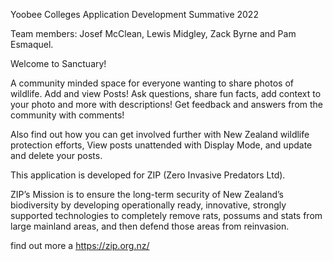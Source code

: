 Yoobee Colleges Application Development Summative 2022

Team members: Josef McClean, Lewis Midgley, Zack Byrne and Pam Esmaquel.



Welcome to Sanctuary!

A community minded space for everyone wanting to share photos of wildlife. Add and view Posts! Ask questions, share fun facts, add context to your photo and more with descriptions! Get feedback and answers from the community with comments!

Also find out how you can get involved further with New Zealand wildlife protection efforts, View posts unattended with Display Mode, and update and delete your posts.




This application is developed for ZIP (Zero Invasive Predators Ltd).

ZIP’s Mission is to ensure the long-term security of New Zealand’s biodiversity by developing operationally ready, innovative, strongly supported technologies to completely remove rats, possums and stats from large mainland areas, and then defend those areas from reinvasion.

find out more a https://zip.org.nz/